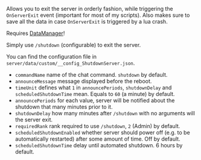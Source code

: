 Allows you to exit the server in orderly fashion, while triggering the `OnServerExit` event (important for most of my scripts). Also makes sure to save all the data in case `OnServerExit` is triggered by a lua crash.

Requires [DataManager](https://github.com/tes3mp-scripts/DataManager)!

Simply use `/shutdown` (configurable) to exit the server.

You can find the configuration file in `server/data/custom/__config_ShutdownServer.json`.
* `commandName` name of the chat command. `shutdown` by default.
* `announceMessage` message displayed before the reboot.
* `timeUnit` defines what `1` in `announcePeriods`, `shutdownDelay` and `scheduledShutdownTime` mean. Equals to `60` (a minute) by default.
* `announcePeriods` for each value, server will be notified about the shutdown that many minutes prior to it.
* `shutdownDelay` how many minutes after `/shutdown` with no arguments will the server exit.
* `requiredRank` rank required to use `/shutdown`, `2` (Admin) by default.
* `scheduledShutdownEnabled` whether server should power off (e.g. to be automatically restarted) after some amount of time. Off by default.
* `scheduledShutdownTime` delay until automated shutdown. 6 hours by default.